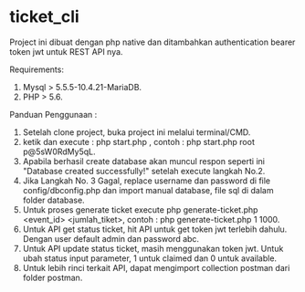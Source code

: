 # ticket_cli

Project ini dibuat dengan php native dan ditambahkan authentication bearer token jwt untuk REST API nya.

Requirements:
1. Mysql > 5.5.5-10.4.21-MariaDB.
2. PHP > 5.6.

Panduan Penggunaan :
1. Setelah clone project, buka project ini melalui terminal/CMD.
2. ketik dan execute : php start.php <username mysql> <password msyql>, contoh : php start.php root p@5sW0RdMy5qL.
3. Apabila berhasil create database akan muncul respon seperti ini  "Database created successfully!" setelah execute langkah No.2.
4. Jika Langkah No. 3 Gagal, replace username dan password di file config/dbconfig.php dan import manual database, file sql di dalam folder database.
5. Untuk proses generate ticket execute php generate-ticket.php <event_id> <jumlah_tiket>, contoh : php generate-ticket.php 1 1000.
6. Untuk API get status ticket, hit API untuk get token jwt terlebih dahulu. Dengan user default admin dan password abc.
7. Untuk API update status ticket, masih menggunakan token jwt. Untuk ubah status input parameter, 1 untuk claimed dan 0 untuk available.
8. Untuk lebih rinci terkait API, dapat mengimport collection postman dari folder postman.
